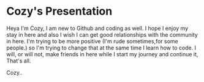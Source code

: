 # Cozy's Presentation
Heya I'm Cozy, I am new to Github and coding as well. I hope I enjoy my stay in here and also I wish I can get good relationships with the community in here.
I'm trying to be more positive (I'm rude sometimes,for some people.) so I'm trying to change that at the same time I learn how to code. I will, or will not, make friends in here while I start my journey and continue it,
That's all.

Cozy..
